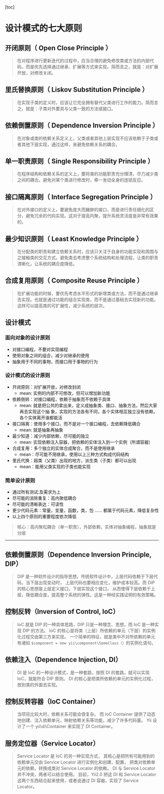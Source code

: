 [toc]

# 设计模式的七大原则

## 开闭原则（ Open Close Principle ）

> 在对程序进行更新迭代的过程中，应当合理的避免修改类或方法的内部代码，而是优先选择通过继承、扩展等方式来实现。简而言之，就是：对扩展开放，对修改关闭。

## 里氏替换原则（ Liskov Substitution Principle ）

> 在实现子类的定义时，应该让它完全拥有替代父类进行工作的能力。简而言之，就是：子类对外要具与父类一致的方法或接口。

## 依赖倒置原则（ Dependence Inversion Principle ）

> 在对象或类的依赖关系定义上，父类或者其他上层实现不应该依赖于子类或者其他下层实现，通过这样，来避免依赖关系的耦合。

## 单一职责原则（ Single Responsibility Principle ）

> 在程序结构和依赖关系的定义上，要将类的功能职责充分理清，尽力减少类之间的耦合。避免对某个类进行修改时，牵一发动全身的连锁反应。

## 接口隔离原则（ Interface Segregation Principle ）

> 在对外接口的定义上，要避免庞大而臃肿的接口，而是进行责任细化的区分，避免冗余的代码实现。这对于提高内聚，提升系统灵活度是非常有效果的。

## 最少知识原则（ Least Knowledge Principle ）

> 在分配类的职责和建立依赖关系时，应该只关注于自身的功能实现和周围与之接触类的交互方式。避免类去考虑整个系统结构和处理流程，让类的职责清晰化，让系统的耦合度降低。

## 合成复用原则（ Composite Reuse Principle ）

> 在扩展功能的时候，要优先考虑水平形式的新增类或方法，而不是通过继承去实现。也就是通过功能的组合实现类，而不是通过基础去实现新的功能。这样可以提高类的可扩展性，减少系统的层次。

## 设计模式

### 面向对象的设计原则

* 对接口编程，不要对实现编程
* 使用对象之间的组合，减少对继承的使用
* 抽象用于不同的事物，而接口用于事物的行为

### 设计模式的设计原则

* 开闭原则：对扩展开放，对修改封闭
    * mean: 实例的内部不可修改，但可以增加新功能
* 依赖倒转：对接口编程，依赖于抽象而不依赖于具体
    * mean: 就是把公共的拿出来，定义成抽象类、接口、抽象方法，然后大家再去实现这个抽
  象，实现的方法各有不同，各个实体相互独立没有依赖，各个实体离开谁都能活
* 接口隔离：使用多个接口，而不是对一个接口编程，去依赖降低耦合
    * mean: 就是抽象再抽象
* 最少知道：减少内部依赖，尽可能的独立
    * mean: 实现依赖注入容器，把依赖的实体注入到一个实例（所谓容器）
* 合成复用：多个独立的实体合成聚合，而不是使用继承
    * mean：尽可能不用继承，使用以上三种方式构成代码结构
* 里氏代换：超类（父类）出现的地方，派生类（子类）都可以出现
    * mean：能用父类实现的子类也能实现

### 简单设计原则

* 通过所有测试:及需求为上
* 尽可能的消除重复：高内聚低耦合
* 尽可能的清晰表达：可读性
* 更少代码元素：常量，变量，函数，类，包 …… 都属于代码元素，降低复杂性
* 以上四个原则的重要程度依次降低

> 核心：高内聚松耦合（单一职责），外部依赖，实体对抽象编程，抽象就是分层

---

## 依赖倒置原则（Dependence Inversion Principle, DIP）

> DIP 是一种软件设计的指导思想。传统软件设计中，上层代码依赖于下层代码，当下层出现变动时， 上层代码也要相应变化，维护成本较高。而 DIP 的核心思想是上层定义接口，下层实现这个接口， 从而使得下层依赖于上层，降低耦合度，提高整个系统的弹性。这是一种经实践证明的有效策略。

## 控制反转（Inversion of Control, IoC）

> IoC 就是 DIP 的一种具体思路，DIP 只是一种理念、思想，而 IoC 是一种实现 DIP 的方法。 IoC 的核心是将类（上层）所依赖的单元（下层）的实例化过程交由第三方来实现。 一个简单的特征，就是类中不对所依赖的单元有诸如   `$component = new yii\component\SomeClass（）`的实例化语句。

## 依赖注入（Dependence Injection, DI）

> DI 是 IoC 的一种设计模式，是一种套路，按照 DI 的套路，就可以实现 IoC，就能符合 DIP 原则。 DI 的核心是把类所依赖的单元的实例化过程，放到类的外面去实现。

## 控制反转容器（IoC Container）

> 当项目比较大时，依赖关系可能会很复杂。 而 IoC Container 提供了动态地创建、注入依赖单元，映射依赖关系等功能，减少了许多代码量。 Yii 设计了一个 yii\di\Container</tt> 来实现了 DI Container。

## 服务定位器（Service Locator）

> Service Locator 是 IoC 的另一种实现方式， 其核心是把所有可能用到的依赖单元交由 Service Locator 进行实例化和创建、配置， 把类对依赖单元的依赖，转换成类对 Service Locator 的依赖。 DI 与 Service Locator 并不冲突，两者可以结合使用。 目前，Yii2.0 把这 DI 和 Service Locator 这两个东西结合起来使用，或者说通过 DI 容器，实现了 Service Locator。

